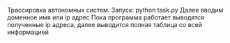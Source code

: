 Трассировка автономных систем.
Запуск: python task.py
Далее вводим доменное имя или ip адрес
Пока программа работает выводятся полученные ip адреса, далее выводится полная таблица со всей информацией
